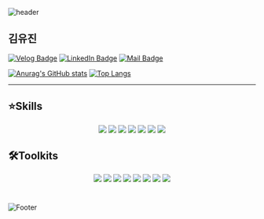 <!--Header-->
![header](https://capsule-render.vercel.app/api?type=waving&color=0:12c2e9,50:c471ed,100:f64f59&height=200&section=header&text=Welcome✋&fontSize=40&fontColor=fff)
<!--MyProfiles-->
## 김유진
[![Velog Badge](https://img.shields.io/badge/Velog-20C997?style=flat-square&logo=Velog&logoColor=fff&link=https://velog.io/@yujinkim1)](https://velog.io/@yujinkim1)
[![LinkedIn Badge](https://img.shields.io/badge/yujinKim-0A66C2?style=flat-square&logo=LinkedIn&logoColor=fff&link=https://www.linkedin.com/in/yujinkim1111)](https://www.linkedin.com/in/yujinkim1111)
[![Mail Badge](https://img.shields.io/badge/Mail-005FF9?style=flat-square&logo=Mail.Ru&logoColor=fff&link=mailto:yujin7621@me.com)](mailto:yujin7621@me.com)

<!--CalculateRanks&MostUsedlangeages-->
[![Anurag's GitHub stats](https://github-readme-stats.vercel.app/api?username=yujinkim1&count_private=true&card_width=300&title_color=fff&text_color=fff&bg_color=30,12c2e9,c471ed,f64f59)](https://github.com/anuraghazra/github-readme-stats)
[![Top Langs](https://github-readme-stats.vercel.app/api/top-langs/?username=yujinkim1&langs_count=8&layout=compact)](https://github.com/anuraghazra/github-readme-stats)
<!--SheidsBadgeform-->
---

## ⭐️Skills
<div align=center>
    <img src="https://img.shields.io/badge/Swift-F05138?style=flat-square&logo=Swift&logoColor=fff"/>
    <img src="https://img.shields.io/badge/SwiftUI-007FFF?style=flat-square&logo=Swift&logoColor=000&textColor=000"/>
    <img src="https://img.shields.io/badge/HTML5-E34F26?style=flat-square&logo=HTML5&logoColor=fff"/>
    <img src="https://img.shields.io/badge/CSS3-1572B6?style=flat-square&logo=CSS3&logoColor=fff"/>
    <img src="https://img.shields.io/badge/JavaScript-F7DF1E?style=flat-square&logo=JavaScript&logoColor=fff"/>
    <img src="https://img.shields.io/badge/Python-3776AB?style=flat-square&logo=Python&logoColor=fff"/>
    <img src="https://img.shields.io/badge/Dart-0175C2?style=flat-square&logo=Dart&logoColor=fff"/>
</div>

## 🛠Toolkits
<div align=center>
    <img src="https://img.shields.io/badge/VScode-007ACC?style=flat-square&logo=VisualStudioCode&logoColor=fff"/>
    <img src="https://img.shields.io/badge/Xcode-147EFB?style=flat-square&logo=Xcode&logoColor=fff"/>
    <img src="https://img.shields.io/badge/EclipseIDE-2C2255?style=flat-square&logo=EclipseIDE&logoColor=fff"/>
    <img src="https://img.shields.io/badge/AndroidStudio-3DDC84?style=flat-square&logo=AndroidStudio&logoColor=fff"/>
    <img src="https://img.shields.io/badge/UnrealEngine-0E1128?style=flat-square&logo=UnrealEngine&logoColor=fff"/>
    <img src="https://img.shields.io/badge/MicrosoftOffice-D83B01?style=flat-square&logo=MicrosoftOffice&logoColor=fff"/>
    <img src="https://img.shields.io/badge/Trello-0052CC?style=flat-square&logo=Trello&logoColor=fff"/>
    <img src="https://img.shields.io/badge/Notion-000000?style=flat-square&logo=Notion&logoColor=fff"/>
</div>  

#

<!--GithubActivityGraph
[![Ashutosh's github activity graph](https://activity-graph.herokuapp.com/graph?username=yujinkim1&theme=github-light)](https://github.com/ashtosh00710/github-readme-activiy-graph)
-->

<!-- Footer -->
![Footer](https://capsule-render.vercel.app/api?type=waving&color=0:f64f59,50:c471ed,100:12c2e9&height=150&section=footer)
